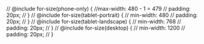 
// @include for-size(phone-only) {   //max-width: 480 - 1 = 479
//     padding: 20px;
//   }
// @include for-size(tablet-portrait) { // min-width: 480
//     padding: 20px;
//   }
// @include for-size(tablet-landscape) { // min-width: 768
//     padding: 20px;
//   }
//  @include for-size(desktop) { // min-width: 1200
//     padding: 20px;
//   }